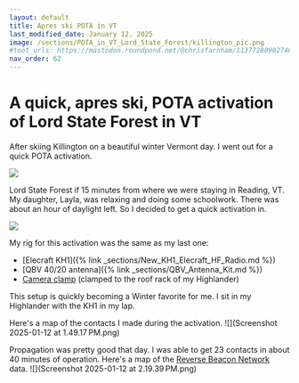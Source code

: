 ```yaml
---
layout: default
title: Apres ski POTA in VT
last_modified_date: January 12, 2025
image: /sections/POTA_in_VT_Lord_State_Forest/killington_pic.png
#toot_urls: https://mastodon.roundpond.net/@chrisfarnham/113772809027467461
nav_order: 62
---
```

# A quick, apres ski, POTA activation of Lord State Forest in VT

After skiing Killington on a beautiful winter Vermont day. I went out for a quick POTA activation.

![](killington_pic.png)

Lord State Forest if 15 minutes from where we were staying in Reading, VT. My daughter, Layla, was relaxing and doing some
schoolwork. There was about an hour of daylight left. So I decided to get a quick activation in.

![](PXL_20250111_215024586.jpg)

My rig for this activation was the same as my last one:
 - [Elecraft KH1]({% link _sections/New_KH1_Elecraft_HF_Radio.md %})
 - [QBV 40/20 antenna]({% link _sections/QBV_Antenna_Kit.md %})
 - [Camera clamp](https://www.amazon.com/gp/product/B075WP3H58) (clamped to the roof rack of my Highlander)

This setup is quickly becoming a Winter favorite for me. I sit in my Highlander with the KH1 in my lap.

Here's a map of the contacts I made during the activation.
![](Screenshot 2025-01-12 at 1.49.17 PM.png)

Propagation was pretty good that day. I was able to get 23 contacts in about 40 minutes of operation. Here's
a map of the [Reverse Beacon Network](https://www.reversebeacon.net/) data.
![](Screenshot 2025-01-12 at 2.19.39 PM.png)
